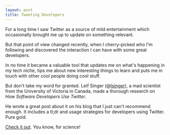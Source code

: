 ```yaml
---
layout: post
title: Tweeting Developers 
---
```


For a long time I saw Twitter as a source of mild entertainment which occasionally brought me up to update on something relevant.

But that point of view changed recently, when I cherry-picked who I'm following and discovered the interaction I can have with some great developers.

In no time it became a valuable tool that updates me on what's happening in my tech niche, tips me about new interesting things to learn and puts me in touch with other cool people doing cool stuff.

But don't take my word for granted. Leif Singer (@[lsinger](https://twitter.com/lsinger)), a mad scientist from the University of Victoria in Canada, made a thorough research on *How Software Developers Use Twitter*. 

He wrote a great post about it on his blog that I just can't recommend enough. It includes a tl;dr and usage strategies for developers using Twitter. Pure gold. 

[Check it out](http://blog.leif.me/2013/11/how-software-developers-use-twitter/). You know, for science!
